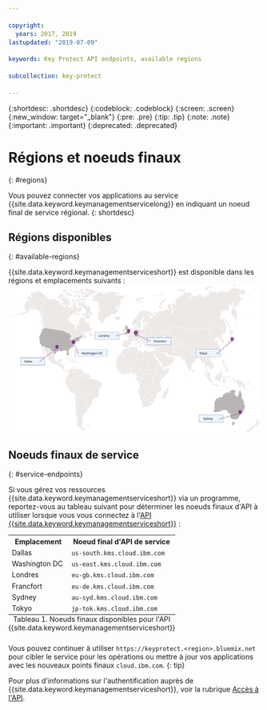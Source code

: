 ```yaml
---

copyright:
  years: 2017, 2019
lastupdated: "2019-07-09"

keywords: Key Protect API endpoints, available regions

subcollection: key-protect

---
```


{:shortdesc: .shortdesc}
{:codeblock: .codeblock}
{:screen: .screen}
{:new_window: target="_blank"}
{:pre: .pre}
{:tip: .tip}
{:note: .note}
{:important: .important}
{:deprecated: .deprecated}

# Régions et noeuds finaux
{: #regions}

Vous pouvez connecter vos applications au service {{site.data.keyword.keymanagementservicelong}} en indiquant un noeud final de service régional.
{: shortdesc}

## Régions disponibles
{: #available-regions}

{{site.data.keyword.keymanagementserviceshort}} est disponible dans les régions et emplacements suivants :
![Image illustrant les régions dans lesquelles le service Key Protect est disponible.](images/world-map_min.svg)

## Noeuds finaux de service
{: #service-endpoints}

Si vous gérez vos ressources {{site.data.keyword.keymanagementserviceshort}} via un programme, reportez-vous au tableau suivant pour déterminer les noeuds finaux d'API à utiliser lorsque vous vous connectez à l'[API {{site.data.keyword.keymanagementserviceshort}}](https://{DomainName}/apidocs/key-protect) : 

<table>
    <tr>
        <th>Emplacement</th>
        <th>Noeud final d'API de service</th>
    </tr>
    <tr>
        <td>Dallas</td>
        <td>
            <code>us-south.kms.cloud.ibm.com</code>
        </td>
    </tr>
    <tr>
        <td>Washington DC</td>
        <td>
            <code>us-east.kms.cloud.ibm.com</code>
        </td>
    </tr>
    <tr>
        <td>Londres</td>
        <td>
            <code>eu-gb.kms.cloud.ibm.com</code>
        </td>
    </tr>
    <tr>
        <td>Francfort</td>
        <td>
            <code>eu-de.kms.cloud.ibm.com</code>
        </td>
    </tr>
    <tr>
        <td>Sydney</td>
        <td>
            <code>au-syd.kms.cloud.ibm.com</code>
        </td>
    </tr>
    <tr>
        <td>Tokyo</td>
        <td>
            <code>jp-tok.kms.cloud.ibm.com</code>
        </td>
    </tr>
    <caption style="caption-side:bottom;">Tableau 1. Noeuds finaux disponibles pour l'API {{site.data.keyword.keymanagementserviceshort}}</caption>
</table>

Vous pouvez continuer à utiliser `https://keyprotect.<region>.bluemix.net` pour cibler le service pour les opérations ou mettre à jour vos applications avec les nouveaux points finaux `cloud.ibm.com`. 
{: tip}

Pour plus d'informations sur l'authentification auprès de {{site.data.keyword.keymanagementserviceshort}}, voir la rubrique [Accès à l'API](/docs/services/key-protect?topic=key-protect-set-up-api).
